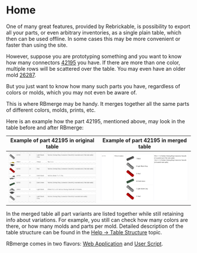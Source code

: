 # Home

One of many great features, provided by Rebrickable, is possibility to export all your parts, or even arbitrary inventories, as a single plain table, which then can be used offline. In some cases this may be more convenient or faster than using the site.

However, suppose you are prototyping something and you want to know how many connectors [42195](https://rebrickable.com/parts/42195/) you have. If there are more than one color, multiple rows will be scattered over the table. You may even have an older mold [26287](https://rebrickable.com/parts/26287/).

But you just want to know how many such parts you have, regardless of colors or molds, which you may not even be aware of.

This is where RBmerge may be handy. It merges together all the same parts of different colors, molds, prints, etc.

Here is an example how the part 42195, mentioned above, may look in the table before and after RBmerge:

|Example of part 42195 in original table|Example of part 42195 in merged table|
|---|---|
|[![Example of part 42195 in original table](images/example_part_42195_original.png)](images/example_part_42195_original.png)|[![Example of part 42195 in merged table](images/example_part_42195_merged.png)](images/example_part_42195_merged.png)|

In the merged table all part variants are listed together while still retaining info about variations. For example, you still can check how many colors are there, or how many molds and parts per mold. Detailed description of the table structure can be found in the [Help → Table Structure](help/#table-structure) topic.

RBmerge comes in two flavors: [Web Application](/app/) and [User Script](/script/).
